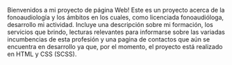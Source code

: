 Bienvenidos a mi proyecto de página Web!
Este es un proyecto acerca de la fonoaudiología y los ámbitos en los cuales, como licenciada fonoaudióloga, desarrollo mi actividad. Incluye una descripción sobre mi formación, los servicios que brindo, lecturas relevantes para informarse sobre las variadas incumbencias de esta profesión y una pagina de contactos que aún se encuentra en desarrollo ya que, por el momento, el proyecto está realizado en HTML y CSS (SCSS).
